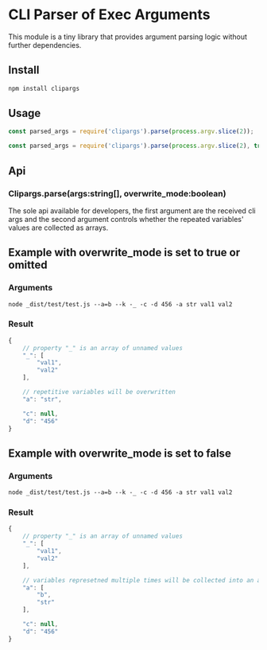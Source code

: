 # CLI Parser of Exec Arguments #
This module is a tiny library that provides argument parsing logic without further dependencies.

## Install ##
```bash
npm install clipargs
```

## Usage ##
```javascript
const parsed_args = require('clipargs').parse(process.argv.slice(2));

const parsed_args = require('clipargs').parse(process.argv.slice(2), true);
```

## Api ##
### Clipargs.parse(args:string[], overwrite_mode:boolean) ###
The sole api available for developers, the first argument are the received cli args and the second argument controls whether the repeated variables' values are collected as arrays.

## Example with overwrite_mode is set to true or omitted ##
### Arguments
```
node _dist/test/test.js --a=b --k -_ -c -d 456 -a str val1 val2
```
### Result
```javascript
{
	// property "_" is an array of unnamed values
    "_": [
        "val1",
        "val2"
    ],

	// repetitive variables will be overwritten
    "a": "str",

    "c": null,
    "d": "456"
}
```


## Example with overwrite_mode is set to false ##
### Arguments
```
node _dist/test/test.js --a=b --k -_ -c -d 456 -a str val1 val2
```
### Result
```javascript
{
	// property "_" is an array of unnamed values
    "_": [
        "val1",
        "val2"
    ],

	// variables represetned multiple times will be collected into an array
    "a": [
        "b",
        "str"
    ],

    "c": null,
    "d": "456"
}
```